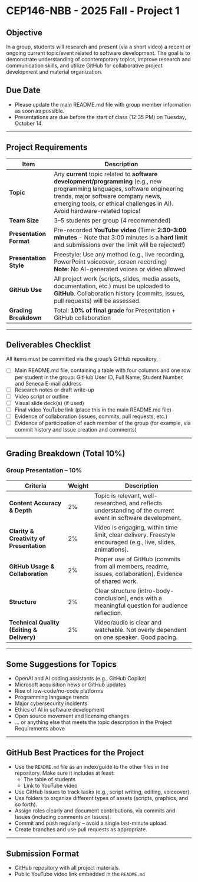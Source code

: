 # CEP146-NBB - 2025 Fall - Project 1

## Objective
In a group, students will research and present (via a short video) a recent or ongoing current 
topic/event related to software development. The goal is to demonstrate understanding of 
ccontemporary topics, improve research and communication skills, and utilize GitHub for 
collaborative project development and material organization.

## Due Date
- Please update the main README.md file with group member information as soon as possible.
- Presentations are due before the start of class (12:35 PM) on Tuesday, October 14.

---

## Project Requirements

| Item                    | Description |
|-------------------------|-------------|
| **Topic**               | Any **current** topic related to **software development/programming** (e.g., new programming languages, software engineering trends, major software company news, emerging tools, or ethical challenges in AI). Avoid hardware-related topics! |
| **Team Size**           | 3–5 students per group (4 recommended) |
| **Presentation Format** | Pre-recorded **YouTube video** (Time: **2:30–3:00 minutes** - Note that 3:00 minutes is a **hard limit** and submissions over the limit will be rejected!) |
| **Presentation Style**  | Freestyle: Use any method (e.g., live recording, PowerPoint voiceover, screen recording) <br>**Note**: No AI-generated voices or video allowed |
| **GitHub Use**          | All project work (scripts, slides, media assets, documentation, etc.) must be uploaded to **GitHub**. Collaboration history (commits, issues, pull requests) will be assessed. |
| **Grading Breakdown**   | Total: **10% of final grade** for Presentation + GitHub collaboration |

---

## Deliverables Checklist

All items must be committed via the group’s GitHub repository, :

- [ ]  Main README.md file, containing a table with four columns and one row per student in the group:
GitHub User ID, Full Name, Student Number, and Seneca E-mail address
- [ ] Research notes or draft write-up
- [ ] Video script or outline
- [ ] Visual slide deck(s) (if used)
- [ ] Final video YouTube link (place this in the main README.md file)
- [ ] Evidence of collaboration (issues, commits, pull requests, etc.)
- [ ] Evidence of participation of each member of the group (for example, via commit history and Issue creation and comments)

---

## Grading Breakdown (Total 10%)

### Group Presentation – 10%

| Criteria | Weight | Description |
|---------|--------|-------------|
| **Content Accuracy & Depth** | 2% | Topic is relevant, well-researched, and reflects understanding of the current event in software development. |
| **Clarity & Creativity of Presentation** | 2% | Video is engaging, within time limit, clear delivery. Freestyle encouraged (e.g., live, slides, animations). |
| **GitHub Usage & Collaboration** | 2% | Proper use of GitHub (commits from all members, readme, issues, collaboration). Evidence of shared work. |
| **Structure** | 2% | Clear structure (intro-body-conclusion), ends with a meaningful question for audience reflection. |
| **Technical Quality (Editing & Delivery)** | 2% | Video/audio is clear and watchable. Not overly dependent on one speaker. Good pacing. |

---

## Some Suggestions for Topics

- OpenAI and AI coding assistants (e.g., GitHub Copilot)
- Microsoft acquisition news or GitHub updates
- Rise of low-code/no-code platforms
- Programming language trends
- Major cybersecurity incidents
- Ethics of AI in software development
- Open source movement and licensing changes
- ... or anything else that meets the topic description in the Project Requirements above

---

## GitHub Best Practices for the Project

- Use the `README.md` file as an index/guide to the other files in the repository. Make sure it includes at least:
  - The table of students
  - Link to YouTube video
- Use GitHub Issues to track tasks (e.g., script writing, editing, voiceover).
- Use folders to organize different types of assets (scripts, graphics, and so forth).
- Assign roles clearly and document contributions, via commits and Issues (including comments on Issues).
- Commit and push regularly – avoid a single last-minute upload.
- Create branches and use pull requests as appropriate.

---

## Submission Format

- GitHub repository with all project materials.
- Public YouTube video link embedded in the `README.md`

